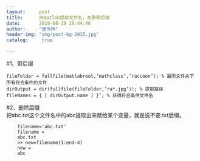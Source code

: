 ```yaml
---
layout:		post
title: 		用matlab提取文件名，及删除后缀
date: 		2018-08-19 19:44:46
author:		"唐传林"
header-img: "img/post-bg-2015.jpg"
catalog:	 true

---
```

#1、带后缀

```
fileFolder = fullfile(matlabroot,‘mathclass’,‘raccoon’); % 遍历文件夹下所有符合条件的文件  
dirOutput = dir(fullfile(fileFolder,‘ra*.jpg’)); % 提取路径  
fileNames = { [ dirOutput.name ] }’; % 获得符合条件文件名
```

#2、删除后缀  
把abc.txt这个文件名中的abc提取出来赋给某个变量，就是说不要.txt后缀。


```    
    filename='abc.txt'
    filename =
    abc.txt
    >> new=filename(1:end-4)
    new =
    abc
```


